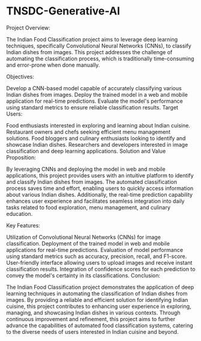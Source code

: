# TNSDC-Generative-AI

Project Overview:

The Indian Food Classification project aims to leverage deep learning techniques, specifically Convolutional Neural Networks (CNNs), to classify Indian dishes from images. This project addresses the challenge of automating the classification process, which is traditionally time-consuming and error-prone when done manually.

Objectives:

Develop a CNN-based model capable of accurately classifying various Indian dishes from images.
Deploy the trained model in a web and mobile application for real-time predictions.
Evaluate the model's performance using standard metrics to ensure reliable classification results.
Target Users:

Food enthusiasts interested in exploring and learning about Indian cuisine.
Restaurant owners and chefs seeking efficient menu management solutions.
Food bloggers and culinary enthusiasts looking to identify and showcase Indian dishes.
Researchers and developers interested in image classification and deep learning applications.
Solution and Value Proposition:

By leveraging CNNs and deploying the model in web and mobile applications, this project provides users with an intuitive platform to identify and classify Indian dishes from images. The automated classification process saves time and effort, enabling users to quickly access information about various Indian dishes. Additionally, the real-time prediction capability enhances user experience and facilitates seamless integration into daily tasks related to food exploration, menu management, and culinary education.

Key Features:

Utilization of Convolutional Neural Networks (CNNs) for image classification.
Deployment of the trained model in web and mobile applications for real-time predictions.
Evaluation of model performance using standard metrics such as accuracy, precision, recall, and F1-score.
User-friendly interface allowing users to upload images and receive instant classification results.
Integration of confidence scores for each prediction to convey the model's certainty in its classifications.
Conclusion:

The Indian Food Classification project demonstrates the application of deep learning techniques in automating the classification of Indian dishes from images. By providing a reliable and efficient solution for identifying Indian cuisine, this project contributes to enhancing user experience in exploring, managing, and showcasing Indian dishes in various contexts. Through continuous improvement and refinement, this project aims to further advance the capabilities of automated food classification systems, catering to the diverse needs of users interested in Indian cuisine and beyond.
